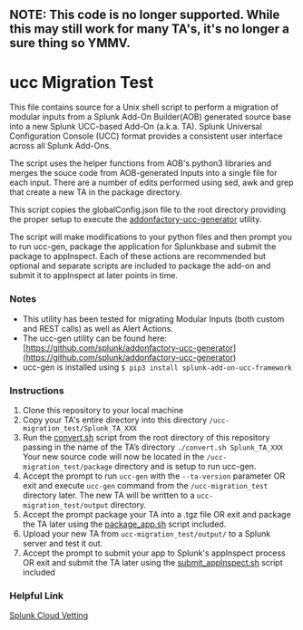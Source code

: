 ## NOTE:   This code is no longer supported.  While this may still work for many TA's, it's no longer a sure thing so YMMV.

# ucc Migration Test

This file contains source for a Unix shell script to perform a migration of modular inputs from a Splunk Add-On Builder(AOB) generated source base into a new Splunk UCC-based Add-On (a.k.a. TA).  Splunk Universal Configuration Console (UCC) format provides a consistent user interface across all Splunk Add-Ons.  

The script uses the helper functions from AOB's python3 libraries and merges the souce code from AOB-generated Inputs into a single file for each input.   There are a number of edits performed using sed, awk and grep that create a new TA in the package directory.

This script copies the globalConfig.json file to the root directory providing the proper setup to execute the [addonfactory-ucc-generator](https://github.com/splunk/addonfactory-ucc-generator) utility.

The script will make modifications to your python files and then prompt you to run ucc-gen, package the application for Splunkbase and submit the package to appInspect.  Each of these actions are recommended but optional and separate scripts are included to package the add-on and submit it to appInspect at later points in time.   

### Notes
- This utility has been tested for migrating Modular Inputs (both custom and REST calls) as well as Alert Actions. 
- The ucc-gen utility can be found here: [https://github.com/splunk/addonfactory-ucc-generator](https://github.com/splunk/addonfactory-ucc-generator)
- ucc-gen is installed using `$ pip3 install splunk-add-on-ucc-framework`

### Instructions
1. Clone this repository to your local machine
2. Copy your TA's entire directory into this directory `/ucc-migration_test/Splunk_TA_XXX`
3. Run the [convert.sh](./convert.sh) script from the root directory of this repository passing in the name of the TA’s directory    `./convert.sh Splunk_TA_XXX` 
    Your new source code will now be located in the `/ucc-migration_test/package` directory and is setup to run ucc-gen.
4. Accept the prompt to run `ucc-gen` with the `--ta-version` parameter OR exit and execute `ucc-gen` command from the `/ucc-migration_test` directory later.  The new TA will be written to a `ucc-migration_test/output` directory.
5. Accept the prompt package your TA into a .tgz file OR exit and package the TA later using the [package_app.sh](./package_app.sh) script included.
5. Upload your new TA from `ucc-migration_test/output/` to a Splunk server and test it out.
6. Accept the prompt to submit your app to Splunk's appInspect process OR exit and submit the TA later using the [submit_appInspect.sh](./submit_appInspect.sh) script included

### Helpful Link
[Splunk Cloud Vetting](https://dev.splunk.com/enterprise/docs/releaseapps/cloudvetting/)




